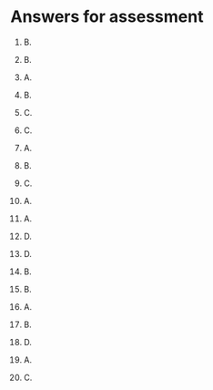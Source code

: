# Answers for assessment

1. B.

2. B.

3. A.

4. B.

5. C.

6. C.

7. A.

8. B.

9. C.

10. A.

11. A.

12. D.

13. D.

14. B.

15. B.

16. A.

17. B.

18. D.

19. A.

20. C.
